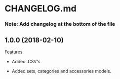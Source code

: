 # CHANGELOG.md

### Note: Add changelog at the bottom of the file

## 1.0.0 (2018-02-10)

Features:

  - Added .CSV's

  - Added sets, categories and accessories models.